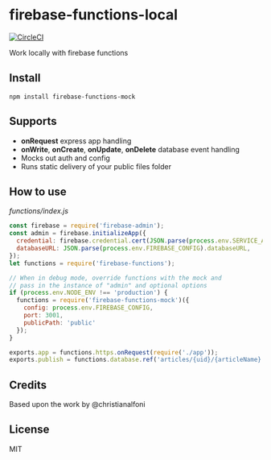 # firebase-functions-local
[![CircleCI](https://circleci.com/gh/Crazometer/firebase-functions-local/tree/master.svg?style=svg)](https://circleci.com/gh/Crazometer/firebase-functions-local/tree/master)

Work locally with firebase functions

## Install

`npm install firebase-functions-mock`

## Supports

- **onRequest** express app handling
- **onWrite**, **onCreate**, **onUpdate**, **onDelete** database event handling
- Mocks out auth and config
- Runs static delivery of your public files folder

## How to use
*functions/index.js*
```js
const firebase = require('firebase-admin');
const admin = firebase.initializeApp({
  credential: firebase.credential.cert(JSON.parse(process.env.SERVICE_ACCOUNT)),
  databaseURL: JSON.parse(process.env.FIREBASE_CONFIG).databaseURL,
});
let functions = require('firebase-functions');

// When in debug mode, override functions with the mock and
// pass in the instance of "admin" and optional options
if (process.env.NODE_ENV !== 'production') {
  functions = require('firebase-functions-mock')({
    config: process.env.FIREBASE_CONFIG,
    port: 3001,
    publicPath: 'public'
  });
}

exports.app = functions.https.onRequest(require('./app'));
exports.publish = functions.database.ref('articles/{uid}/{articleName}').onWrite(require('./publish'));
```

## Credits

Based upon the work by @christianalfoni

## License
MIT